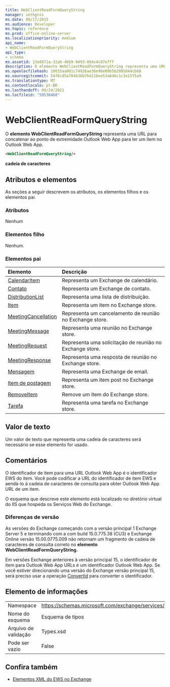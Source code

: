 ```yaml
---
title: WebClientReadFormQueryString
manager: sethgros
ms.date: 09/17/2015
ms.audience: Developer
ms.topic: reference
ms.prod: office-online-server
ms.localizationpriority: medium
api_name:
- WebClientReadFormQueryString
api_type:
- schema
ms.assetid: 13e8871a-32a6-4bb9-9493-864c4c07efff
description: O elemento WebClientReadFormQueryString representa uma URL para concatenar ao ponto de extremidade Outlook Web App para ler um item no Outlook Web App.
ms.openlocfilehash: 10035aa001c74926ae36e96e09b5b2995844cb68
ms.sourcegitcommit: 54f6cd5a704b36b76d110ee53a6d6c1c3e15f5a9
ms.translationtype: MT
ms.contentlocale: pt-BR
ms.lasthandoff: 09/24/2021
ms.locfileid: "59538468"
---
```

# <a name="webclientreadformquerystring"></a>WebClientReadFormQueryString

O **elemento WebClientReadFormQueryString** representa uma URL para concatenar ao ponto de extremidade Outlook Web App para ler um item no Outlook Web App. 
  
```XML
<WebClientReadFormQueryString/>
```

 **cadeia de caracteres**
## <a name="attributes-and-elements"></a>Atributos e elementos

As seções a seguir descrevem os atributos, os elementos filhos e os elementos pai.
  
### <a name="attributes"></a>Atributos

Nenhum
  
### <a name="child-elements"></a>Elementos filho

Nenhum.
  
### <a name="parent-elements"></a>Elementos pai

|**Elemento**|**Descrição**|
|:-----|:-----|
|[CalendarItem](calendaritem.md) <br/> |Representa um Exchange de calendário.  <br/> |
|[Contato](contact.md) <br/> |Representa um Exchange de contato.  <br/> |
|[DistributionList](distributionlist.md) <br/> |Representa uma lista de distribuição.  <br/> |
|[Item](item.md) <br/> |Representa um item no Exchange store.  <br/> |
|[MeetingCancellation](meetingcancellation.md) <br/> |Representa um cancelamento de reunião no Exchange store.  <br/> |
|[MeetingMessage](meetingmessage.md) <br/> |Representa uma reunião no Exchange store.  <br/> |
|[MeetingRequest](meetingrequest.md) <br/> |Representa uma solicitação de reunião no Exchange store.  <br/> |
|[MeetingResponse](meetingresponse.md) <br/> |Representa uma resposta de reunião no Exchange store.  <br/> |
|[Mensagem](message-ex15websvcsotherref.md) <br/> |Representa uma Exchange de email.  <br/> |
|[Item de postagem](postitem.md) <br/> |Representa um item post no Exchange store.  <br/> |
|[RemoveItem](removeitem.md) <br/> |Remove um item do Exchange store.  <br/> |
|[Tarefa](task.md) <br/> |Representa uma tarefa no Exchange store.  <br/> |
   
## <a name="text-value"></a>Valor de texto

Um valor de texto que representa uma cadeia de caracteres será necessário se esse elemento for usado.
  
## <a name="remarks"></a>Comentários

O identificador de item para uma URL Outlook Web App é o identificador EWS do item. Você pode codificar a URL do identificador de item EWS e aendá-lo à cadeia de caracteres de consulta para obter Outlook Web App URL de um item.
  
O esquema que descreve este elemento está localizado no diretório virtual do IIS que hospeda os Serviços Web do Exchange.
  
### <a name="version-differences"></a>Diferenças de versão

As versões do Exchange começando com a versão principal 1 Exchange Server 5 e terminando com a com build 15.0.775.38 (CU3) e Exchange Online versão 15.00.0775.009 não retornam um fragmento de cadeia de caracteres de consulta correto no **elemento WebClientReadFormQueryString.** 
  
Em versões Exchange anteriores à versão principal 15, o identificador de item para Outlook Web App URLs é um identificador Outlook Web App. Se você estiver direcionando uma versão do Exchange versão principal 15, será preciso usar a operação [ConvertId](convertid-operation.md) para converter o identificador. 
  
## <a name="element-information"></a>Elemento de informações

|||
|:-----|:-----|
|Namespace  <br/> |https://schemas.microsoft.com/exchange/services/2006/types  <br/> |
|Nome do esquema  <br/> |Esquema de tipos  <br/> |
|Arquivo de validação  <br/> |Types.xsd  <br/> |
|Pode ser vazio  <br/> |False  <br/> |
   
## <a name="see-also"></a>Confira também



- [Elementos XML do EWS no Exchange](ews-xml-elements-in-exchange.md)


